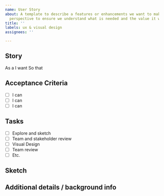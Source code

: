 ```yaml
---
name: User Story
about: A template to describe a features or enhancements we want to make from a users
  perspective to ensure we understand what is needed and the value it would add
title: ''
labels: ux & visual design
assignees: ''

---
```


## Story

As a
I want
So that

## Acceptance Criteria

- [ ] I can
- [ ] I can 
- [ ] I can

## Tasks

- [ ] Explore and sketch
- [ ] Team and stakeholder review
- [ ] Visual Design
- [ ] Team review
- [ ] Etc.

## Sketch


## Additional details / background info
